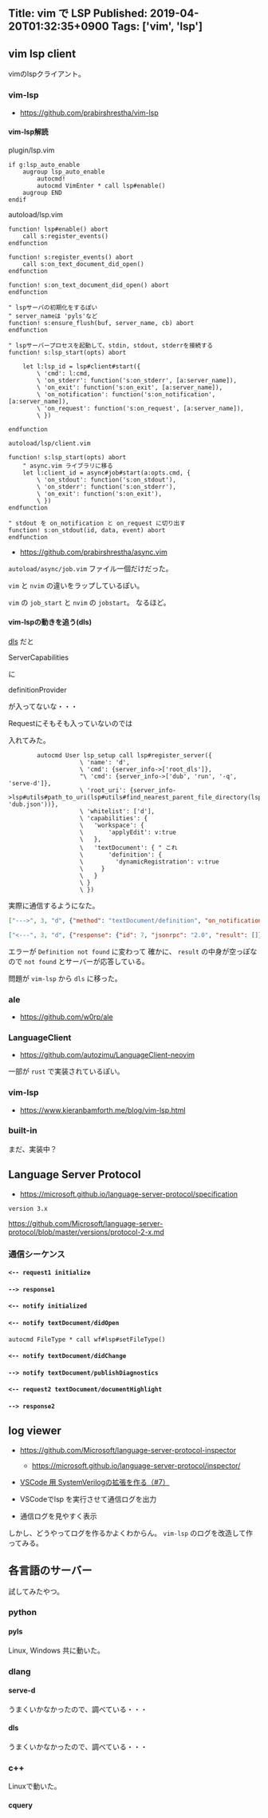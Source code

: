 Title: vim で LSP
Published: 2019-04-20T01:32:35+0900
Tags: ['vim', 'lsp']
---

## vim lsp client

vimのlspクライアント。

### vim-lsp

* https://github.com/prabirshrestha/vim-lsp

#### vim-lsp解読

plugin/lsp.vim

```vim
if g:lsp_auto_enable
    augroup lsp_auto_enable
        autocmd!
        autocmd VimEnter * call lsp#enable()
    augroup END
endif
```

autoload/lsp.vim

```vim
function! lsp#enable() abort
    call s:register_events()
endfunction

function! s:register_events() abort
    call s:on_text_document_did_open()
endfunction

function! s:on_text_document_did_open() abort
endfunction

" lspサーバの初期化をするぽい
" server_nameは 'pyls'など
function! s:ensure_flush(buf, server_name, cb) abort
endfunction

" lspサーバープロセスを起動して、stdin, stdout, stderrを接続する
function! s:lsp_start(opts) abort

    let l:lsp_id = lsp#client#start({
        \ 'cmd': l:cmd,
        \ 'on_stderr': function('s:on_stderr', [a:server_name]),
        \ 'on_exit': function('s:on_exit', [a:server_name]),
        \ 'on_notification': function('s:on_notification', [a:server_name]),
        \ 'on_request': function('s:on_request', [a:server_name]),
        \ })

endfunction
```

`autoload/lsp/client.vim`

```vim
function! s:lsp_start(opts) abort
    " async.vim ライブラリに移る
    let l:client_id = async#job#start(a:opts.cmd, {
        \ 'on_stdout': function('s:on_stdout'),
        \ 'on_stderr': function('s:on_stderr'),
        \ 'on_exit': function('s:on_exit'),
        \ })
endfunction

" stdout を on_notification と on_request に切り出す
function! s:on_stdout(id, data, event) abort
endfunction
```

* https://github.com/prabirshrestha/async.vim

`autoload/async/job.vim` ファイル一個だけだった。

`vim` と `nvim` の違いをラップしているぽい。

`vim` の `job_start` と `nvim` の `jobstart`。
なるほど。

#### vim-lspの動きを追う(dls)

[dls](https://github.com/d-language-server/dls) だと

ServerCapabilities 

に

definitionProvider

が入ってないな・・・

Requestにそもそも入っていないのでは

入れてみた。

```vim
        autocmd User lsp_setup call lsp#register_server({
                    \ 'name': 'd',
                    \ 'cmd': {server_info->['root_dls']},
                    "\ 'cmd': {server_info->['dub', 'run', '-q', 'serve-d']},
                    \ 'root_uri': {server_info->lsp#utils#path_to_uri(lsp#utils#find_nearest_parent_file_directory(lsp#utils#get_buffer_path(), 'dub.json'))},
                    \ 'whitelist': ['d'],
                    \ 'capabilities': {
                    \   'workspace': {
                    \       'applyEdit': v:true
                    \   },
                    \   'textDocument': { " これ
                    \       'definition': {
                    \         'dynamicRegistration': v:true
                    \     }
                    \   }
                    \ }
                    \ })
```

実際に通信するようになた。

```json
["--->", 3, "d", {"method": "textDocument/definition", "on_notification": "---funcref---", "params": {"textDocument": {"uri": "file:///home/ousttrue/work/d_hello/source/app.d"}, "position": {"character": 4, "line": 14}}}]
```

```json
["<---", 3, "d", {"response": {"id": 7, "jsonrpc": "2.0", "result": []}, "request": {"id": 7, "jsonrpc": "2.0", "method": "textDocument/definition", "params": {"textDocument": {"uri": "file:///home/ousttrue/work/d_hello/source/app.d"}, "position": {"character": 4, "line": 14}}}}]
```

エラーが `Definition not found` に変わって
確かに、 `result` の中身が空っぽなので `not found` とサーバーが応答している。

問題が `vim-lsp` から `dls` に移った。

### ale

* https://github.com/w0rp/ale

### LanguageClient

* https://github.com/autozimu/LanguageClient-neovim

一部が `rust` で実装されているぽい。

### vim-lsp

* https://www.kieranbamforth.me/blog/vim-lsp.html

### built-in

まだ、実装中？

## Language Server Protocol

* https://microsoft.github.io/language-server-protocol/specification

`version 3.x`

https://github.com/Microsoft/language-server-protocol/blob/master/versions/protocol-2-x.md

### 通信シーケンス

#### `<-- request1 initialize`
#### `--> response1`
#### `<-- notify initialized`
#### `<-- notify textDocument/didOpen`

```vim
autocmd FileType * call wf#lsp#setFileType()
```

#### `<-- notify textDocument/didChange`

#### `--> notify textDocument/publishDiagnostics`

#### `<-- request2 textDocument/documentHighlight`
#### `--> response2`

## log viewer

* https://github.com/Microsoft/language-server-protocol-inspector
    * https://microsoft.github.io/language-server-protocol/inspector/

* [VSCode 用 SystemVerilogの拡張を作る（#7）](https://qiita.com/Rockdoor/items/f5dca558bbc843d8f334)

* VSCodeでlsp を実行させて通信ログを出力
* 通信ログを見やすく表示

しかし、どうやってログを作るかよくわからん。
`vim-lsp` のログを改造して作ってみる。

## 各言語のサーバー

試してみたやつ。

### python

#### pyls

Linux, Windows 共に動いた。

### dlang

#### serve-d

うまくいかなかったので、調べている・・・

#### dls

うまくいかなかったので、調べている・・・

### c++

Linuxで動いた。

#### cquery

